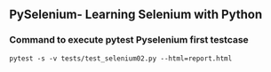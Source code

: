 ## PySelenium- Learning Selenium with Python

### Command to execute pytest Pyselenium first testcase
`pytest -s -v tests/test_selenium02.py --html=report.html`
